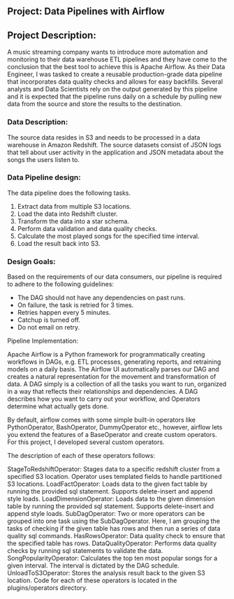 Project: Data Pipelines with Airflow
---
## Project Description: 
A music streaming company wants to introduce more automation and monitoring to their data warehouse ETL pipelines and they have come to the conclusion that the best tool to achieve this is Apache Airflow. As their Data Engineer, I was tasked to create a reusable production-grade data pipeline that incorporates data quality checks and allows for easy backfills. Several analysts and Data Scientists rely on the output generated by this pipeline and it is expected that the pipeline runs daily on a schedule by pulling new data from the source and store the results to the destination.

### Data Description: 

The source data resides in S3 and needs to be processed in a data warehouse in Amazon Redshift. The source datasets consist of JSON logs that tell about user activity in the application and JSON metadata about the songs the users listen to.

### Data Pipeline design: 
The data pipeline does the following tasks.
1. Extract data from multiple S3 locations.
2. Load the data into Redshift cluster.
3. Transform the data into a star schema.
4. Perform data validation and data quality checks.
5. Calculate the most played songs for the specified time interval.
6. Load the result back into S3.


### Design Goals: 
Based on the requirements of our data consumers, our pipeline is required to adhere to the following guidelines:

* The DAG should not have any dependencies on past runs.
* On failure, the task is retried for 3 times.
* Retries happen every 5 minutes.
* Catchup is turned off.
* Do not email on retry.

Pipeline Implementation:

Apache Airflow is a Python framework for programmatically creating workflows in DAGs, e.g. ETL processes, generating reports, and retraining models on a daily basis. The Airflow UI automatically parses our DAG and creates a natural representation for the movement and transformation of data. A DAG simply is a collection of all the tasks you want to run, organized in a way that reflects their relationships and dependencies. A DAG describes how you want to carry out your workflow, and Operators determine what actually gets done.

By default, airflow comes with some simple built-in operators like PythonOperator, BashOperator, DummyOperator etc., however, airflow lets you extend the features of a BaseOperator and create custom operators. For this project, I developed several custom operators.

The description of each of these operators follows:

StageToRedshiftOperator: Stages data to a specific redshift cluster from a specified S3 location. Operator uses templated fields to handle partitioned S3 locations.
LoadFactOperator: Loads data to the given fact table by running the provided sql statement. Supports delete-insert and append style loads.
LoadDimensionOperator: Loads data to the given dimension table by running the provided sql statement. Supports delete-insert and append style loads.
SubDagOperator: Two or more operators can be grouped into one task using the SubDagOperator. Here, I am grouping the tasks of checking if the given table has rows and then run a series of data quality sql commands.
HasRowsOperator: Data quality check to ensure that the specified table has rows.
DataQualityOperator: Performs data quality checks by running sql statements to validate the data.
SongPopularityOperator: Calculates the top ten most popular songs for a given interval. The interval is dictated by the DAG schedule.
UnloadToS3Operator: Stores the analysis result back to the given S3 location.
Code for each of these operators is located in the plugins/operators directory.
